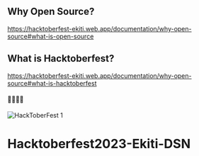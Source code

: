 ## Why Open Source?

https://hacktoberfest-ekiti.web.app/documentation/why-open-source#what-is-open-source

## What is Hacktoberfest?

https://hacktoberfest-ekiti.web.app/documentation/why-open-source#what-is-hacktoberfest

#### 🚀🚀🚀🚀

![HackToberFest 1](https://github.com/OSCA-Ado-Ekiti/Hacktoberfest2023-Ekiti/assets/85078495/78d1209a-3c3c-4097-81f1-aaf1f81733c0)

# Hacktoberfest2023-Ekiti-DSN
